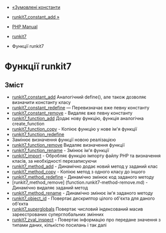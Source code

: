 - [«Зумовлені константи](runkit7.constants.md)
- [runkit7_constant_add »](function.runkit7-constant-add.md)

- [PHP Manual](index.md)
- [runkit7](book.runkit7.md)
- Функції runkit7

# Функції runkit7

## Зміст

- [runkit7_constant_add](function.runkit7-constant-add.md)
Аналогічний define(), але також дозволяє визначити константу класу
- [runkit7_constant_redefine](function.runkit7-constant-redefine.md)
— Перевизначає вже певну константу
- [runkit7_constant_remove](function.runkit7-constant-remove.md) -
Видаляє вже певну константу
- [runkit7_function_add](function.runkit7-function-add.md)
Додає нову функцію, функція аналогічна create_function
- [runkit7_function_copy](function.runkit7-function-copy.md) -
Копіює функцію у нове ім'я функції
- [runkit7_function_redefine](function.runkit7-function-redefine.md)
- Замінює визначення функції новою реалізацією
- [runkit7_function_remove](function.runkit7-function-remove.md)
Видаляє визначення функції
- [runkit7_function_rename](function.runkit7-function-rename.md) -
Змінює ім'я функції
- [runkit7_import](function.runkit7-import.md) - Обробляє
функцію імпорту файлу PHP та визначення класів, за необхідності
перезаписуючи
- [runkit7_method_add](function.runkit7-method-add.md) - Динамічно
додає новий метод у заданий клас
- [runkit7_method_copy](function.runkit7-method-copy.md) - Копіює
метод з одного класу до іншого
- [runkit7_method_redefine](function.runkit7-method-redefine.md) -
Динамічно змінює код заданого методу
- [runkit7_method_remove] (function.runkit7-method-remove.md) -
Динамічно видаляє заданий метод
- [runkit7_method_rename](function.runkit7-method-rename.md) -
Динамічно змінює ім'я заданого методу
- [runkit7_object_id](function.runkit7-object-id.md) - Повертає
дескриптор цілого об'єкта для даного об'єкта
- [runkit7_superglobals](function.runkit7-superglobals.md)
Повертає числовий індексований масив зареєстрованих
суперглобальних змінних
- [runkit7_zval_inspect](function.runkit7-zval-inspect.md) -
Повертає інформацію про передане значення з типами даних,
кількістю посилань і так далі
